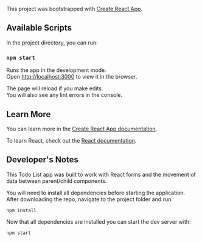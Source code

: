 This project was bootstrapped with [Create React App](https://github.com/facebook/create-react-app).

## Available Scripts

In the project directory, you can run:

### `npm start`

Runs the app in the development mode.<br />
Open [http://localhost:3000](http://localhost:3000) to view it in the browser.

The page will reload if you make edits.<br />
You will also see any lint errors in the console.

## Learn More

You can learn more in the [Create React App documentation](https://facebook.github.io/create-react-app/docs/getting-started).

To learn React, check out the [React documentation](https://reactjs.org/).

## Developer's Notes

This Todo List app was built to work with React forms and the movement of data between parent/child components.

You will need to install all dependencies before starting the application. After downloading the repo, navigate to the project folder and run:

`npm install`

Now that all dependencies are installed you can start the dev server with:

`npm start`
